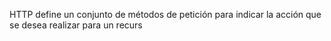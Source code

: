 HTTP define un conjunto de métodos 
de petición para indicar la acción que se desea realizar para un recurs